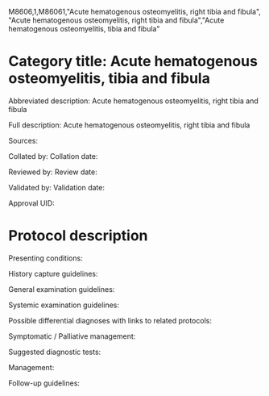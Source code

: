 M8606,1,M86061,"Acute hematogenous osteomyelitis, right tibia and fibula", "Acute hematogenous osteomyelitis, right tibia and fibula","Acute hematogenous osteomyelitis, tibia and fibula"
# Category title: Acute hematogenous osteomyelitis, tibia and fibula

Abbreviated description: Acute hematogenous osteomyelitis, right tibia and fibula

Full description: Acute hematogenous osteomyelitis, right tibia and fibula

Sources:

Collated by:
Collation date:

Reviewed by:
Review date:

Validated by:
Validation date:

Approval UID:

# Protocol description

Presenting conditions:

History capture guidelines:

General examination guidelines:

Systemic examination guidelines:

Possible differential diagnoses with links to related protocols:

Symptomatic / Palliative management:

Suggested diagnostic tests:

Management:

Follow-up guidelines:
